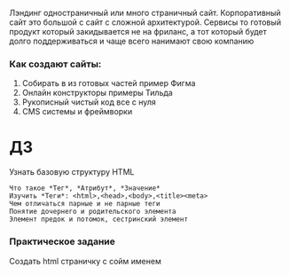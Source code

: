 Лэндинг одностраничный или много страничный сайт.
Корпоративный сайт это большой с сайт с сложной архитектурой.
Сервисы то готовый продукт который закидывается не на фриланс, а тот который будет долго поддерживаться и чаще всего нанимают свою компанию
### Как создают сайты:
1. Собирать в из готовых частей пример Фигма
2. Онлайн конструкторы примеры Тильда
3. Рукописный чистый код все с нуля
4. CMS системы и фреймворки
# ДЗ 
Узнать базовую структуру HTML 
```
Что такое *Тег*, *Атрибут*, *Значение*
Изучить *Теги*: <html>,<head>,<body>,<title><meta> 
Чем отличаться парные и не парные теги
Понятие дочернего и родительского элемента
Элемент предок и потомок, сестринский элемент
```

### Практическое задание
Создать html страничку с сойм именем
